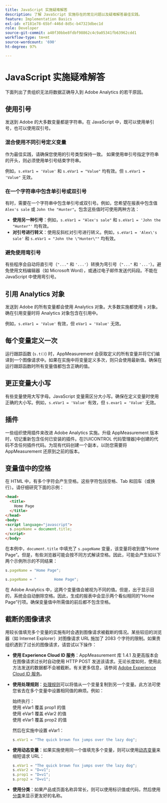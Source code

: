```yaml
---
title: JavaScript 实施疑难解答
description: 了解 JavaScript 实施存在的常见问题以及疑难解答最佳实践。
feature: Implementation Basics
exl-id: e7181e78-65bf-446d-8d5c-b47323dbec1d
role: Developer
source-git-commit: a40f30bbe8fdbf98862c4c9a05341fb63962cdd1
workflow-type: tm+mt
source-wordcount: '690'
ht-degree: 97%

---
```


# JavaScript 实施疑难解答

下面列出了贵组织无法将数据正确导入到 Adobe Analytics 的若干原因。

## 使用引号

发送到 Adobe 的大多数变量都是字符串。在 JavaScript 中，既可以使用单引号，也可以使用双引号。

### 混合使用不同引号定义变量

作为最佳实践，请确保您使用的引号类型保持一致。 如果使用单引号指定字符串的开头，则必须使用单引号结束字符串。

例如，`s.eVar1 = 'Value'` 和 `s.eVar1 = "Value"` 均有效。但 `s.eVar1 = 'Value"` 无效。

### 在一个字符串中包含单引号或双引号

有时，需要在一个字符串中包含单引号或双引号。例如，您希望在报表中包含值 `Alex's sale` 或 `John the "Hunter"`。包含这些值时可使用两种方法：

* **使用另一种引号**：例如，`s.eVar1 = "Alex's sale"` 和 `s.eVar1 = 'John the "Hunter"'` 均有效。
* **对引号进行转义**：使用反斜杠对引号进行转义。例如，`s.eVar1 = 'Alex\'s sale'` 和 `s.eVar1 = "John the \"Hunter\""` 均有效。

### 避免使用弯引号

有些程序会自动将直引号（`"..."` 和 `'...'`）转换为弯引号（`"..."` 和 `'...'`）。避免使用文档编辑器（如 Microsoft Word），或通过电子邮件发送代码段。不能在 JavaScript 中使用弯引号。

## 引用 Analytics 对象

发送到 Adobe 的所有变量都会使用 Analytics 对象。大多数实施都使用 `s` 对象。确在引用变量时将 Analytics 对象包含在引用中。

例如，`s.eVar1 = 'Value'` 有效，但 `eVar1 = 'Value'` 无效。

## 每个变量定义一次

运行跟踪函数 (`s.t()`) 时，AppMeasurement 会获取定义的所有变量并将它们编译到一个图像请求中。如果在实施中将变量定义多次，则只会使用最新值。确保在运行跟踪函数时所有变量值都包含正确的值。

## 更正变量大小写

有些变量使用大写字母。JavaScript 变量需区分大小写。确保在定义变量时使用正确的大小写。例如，`s.eVar1 = 'Value'` 有效，但 `s.evar1 = 'Value'` 无效。

## 插件

一些组织使用插件来改进 Adobe Analytics 实施。升级 AppMeasurement 版本时，切记重新包含任何已安装的插件。在[!UICONTROL 代码管理器]中创建的代码不含任何插件代码。为现有代码创建一个副本，以防您需要将 AppMeasurement 还原到之前的版本。

## 变量值中的空格

在 HTML 中，有多个字符会产生空格。这些字符包括空格、Tab 和回车（或换行）。请仔细研究下面的示例：

```html
<head>
  <title>
    Home Page
  </title>
</head>
<body>
<script language="javascript">
  s.pageName = document.title;
</script>
</body>
```

在本例中，`document.title` 中填充了 `s.pageName` 变量，该变量将收到值“Home Page”。但是，有些浏览器可能会按不同方式解读空格。因此，可能会产生如以下两个示例所示的不同结果：

```js
s.pageName = "Home Page";
```

```js
s.pageName = "        Home Page";
```

在 Adobe Analytics 中，这两个变量值会被视为不同的值。但是，出于显示目的，系统会自动删除空格。因此，生成的报表中会显示两个看似相同的“Home Page”行项。确保变量值中所需值的前后都不包含空格。

## 截断的图像请求

用较长值填充多个变量的实施有时会遇到图像请求被截断的情况。某些较旧的浏览器（如 Internet Explorer）对图像请求 URL 施加了 2083 个字符的限制。如果贵组织遇到了过长的图像请求，请尝试以下操作：

* **使用 Experience Cloud ID 服务**：AppMeasurement 库 1.4.1 及更高版本会在图像请求过长时自动使用 HTTP POST 发送该请求。无论长度如何，使用此方法发送的数据都不会被截断。有关更多信息，请参阅 [Adobe Experience Cloud ID 服务](https://experienceleague.adobe.com/docs/id-service/using/home.html?lang=zh-Hans)。
* **使用处理规则**：[处理规则](/help/admin/admin/c-manage-report-suites/c-edit-report-suites/general/c-processing-rules/processing-rules.md)可以将值从一个变量复制到另一个变量。此方法可使您省去在多个变量中设置相同值的麻烦。例如：

  始终执行：<br>
使用 eVar1 覆盖 prop1 的值<br>
使用 eVar1 覆盖 eVar2 的值<br>
使用 eVar1 覆盖 prop2 的值<br>

  然后在实施中设置 eVar1：

  ```js
  s.eVar1 = "The quick brown fox jumps over the lazy dog";
  ```

* **使用动态变量**：如果实施使用同一个值填充多个变量，则可以使用[动态变量](/help/implement/vars/page-vars/dynamic-variables.md)来缩短请求 URL：

  ```js
  s.eVar1 = "The quick brown fox jumps over the lazy dog";
  s.eVar2 = "D=v1";
  s.prop1 = "D=v1";
  s.prop2 = "D=v1";
  ```

* **使用分类**：如果产品或页面名称异常长，则可以使用标识值或代码，然后使用[分类](/help/components/classifications/classifications-overview.md)来显示更友好的名称。

